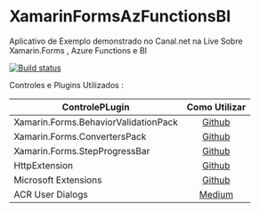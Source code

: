 # XamarinFormsAzFunctionsBI


Aplicativo de Exemplo demonstrado no Canal.net na Live Sobre Xamarin.Forms , Azure Functions e BI

[![Build status](https://build.appcenter.ms/v0.1/apps/3d0fd1a1-b969-47e4-b675-dddd4348fdd6/branches/main/badge)](https://appcenter.ms)

Controles e Plugins Utilizados :

|ControlePLugin |Como Utilizar|
| ------------------- | :------------------: |
|Xamarin.Forms.BehaviorValidationPack |[Github](https://github.com/TBertuzzi/Xamarin.Forms.BehaviorValidationPack)|
|Xamarin.Forms.ConvertersPack|[Github](https://github.com/TBertuzzi/Xamarin.Forms.ConvertersPack)|
|Xamarin.Forms.StepProgressBar|[Github](https://github.com/TBertuzzi/Xamarin.Forms.StepProgressBar)|
|HttpExtension|[Github](https://github.com/TBertuzzi/HttpExtension)|
|Microsoft Extensions|[Github](https://github.com/dotnet/extensions)|
|ACR User Dialogs|[Medium](https://medium.com/@bertuzzi/meu-plugin-minha-vida-toast-load-dialogs-baf96b51ade7)|


